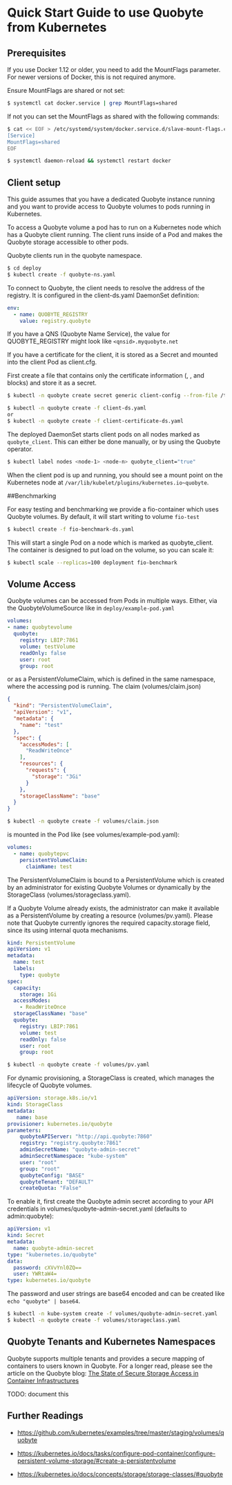 # Quick Start Guide to use Quobyte from Kubernetes

## Prerequisites
If you use Docker 1.12 or older, you need to  add the MountFlags parameter.
For newer versions of Docker, this is not required anymore.

Ensure MountFlags are shared or not set:
```bash
$ systemctl cat docker.service | grep MountFlags=shared
```

If not you can set the MountFlags as shared with the following commands:
```bash
$ cat << EOF > /etc/systemd/system/docker.service.d/slave-mount-flags.conf
[Service]
MountFlags=shared
EOF

$ systemctl daemon-reload && systemctl restart docker
```

## Client setup
This guide assumes that you have a dedicated Quobyte instance running and you
want to provide access to Quobyte volumes to pods running in Kubernetes.

To access a Quobyte volume a pod has to run on a Kubernetes node which has a
Quobyte client running. The client runs inside of a Pod and makes the Quobyte
storage accessible to other pods.

Quobyte clients run in the quobyte namespace.
```bash
$ cd deploy
$ kubectl create -f quobyte-ns.yaml
```

To connect to Quobyte, the client needs to resolve the address of the registry.
It is configured in the client-ds.yaml DaemonSet definition:
```yaml
env:
  - name: QUOBYTE_REGISTRY
    value: registry.quobyte
```
If you have a QNS (Quobyte Name Service), the value for QUOBYTE_REGISTRY might
look like `<qnsid>.myquobyte.net`

If you have a certificate for the client, it is stored as a Secret and
mounted into the client Pod as client.cfg.

First create a file that contains only the certificate information
(<ca>, <cert>, and <key> blocks) and store it as a secret.
```bash
$ kubectl -n quobyte create secret generic client-config --from-file /tmp/client.cfg
```

```bash
$ kubectl -n quobyte create -f client-ds.yaml
or
$ kubectl -n quobyte create -f client-certificate-ds.yaml
```

The deployed DaemonSet starts client pods on all nodes marked as `quobyte_client`.
This can either be done manually, or by using the Quobyte operator.

```bash
$ kubectl label nodes <node-1> <node-n> quobyte_client="true"
```

When the client pod is up and running, you should see a mount point on the Kubernetes node
at `/var/lib/kubelet/plugins/kubernetes.io~quobyte`.

##Benchmarking

For easy testing and benchmarking we provide a fio-container which uses
Quobyte volumes. By default, it will start writing to volume `fio-test`

```bash
$ kubectl create -f fio-benchmark-ds.yaml
```
This will start a single Pod on a node which is marked as quobyte_client.
The container is designed to put load on the volume, so you can scale it:

```bash
$ kubectl scale --replicas=100 deployment fio-benchmark
```

## Volume Access

Quobyte volumes can be accessed from Pods in multiple ways. Either, via
the QuobyteVolumeSource like in `deploy/example-pod.yaml`

```yaml
volumes:
- name: quobytevolume
  quobyte:
    registry: LBIP:7861
    volume: testVolume
    readOnly: false
    user: root
    group: root
```

or as a PersistentVolumeClaim, which is defined in the same namespace, where
the accessing pod is running. The claim (volumes/claim.json)

```json
{
  "kind": "PersistentVolumeClaim",
  "apiVersion": "v1",
  "metadata": {
    "name": "test"
  },
  "spec": {
    "accessModes": [
      "ReadWriteOnce"
    ],
    "resources": {
      "requests": {
        "storage": "3Gi"
      }
    },
    "storageClassName": "base"
  }
}
```

```bash
$ kubectl -n quobyte create -f volumes/claim.json
```

is mounted in the Pod like (see volumes/example-pod.yaml):

```yaml
volumes:
  - name: quobytepvc
    persistentVolumeClaim:
      claimName: test
```

The PersistentVolumeClaim is bound to a PersistentVolume which is created by an
administrator for existing Quobyte Volumes or dynamically by the StorageClass
(volumes/storageclass.yaml).

If a Quobyte Volume already exists, the administrator can make it available
as a PersistentVolume by creating a resource (volumes/pv.yaml).
Please note that Quobyte currently ignores the required capacity.storage field,
since its using internal quota mechanisms.

```yaml
kind: PersistentVolume
apiVersion: v1
metadata:
  name: test
  labels:
    type: quobyte
spec:
  capacity:
    storage: 1Gi
  accessModes:
    - ReadWriteOnce
  storageClassName: "base"
  quobyte:
    registry: LBIP:7861
    volume: test
    readOnly: false
    user: root
    group: root
```

```bash
$ kubectl -n quobyte create -f volumes/pv.yaml
```

For dynamic provisioning, a StorageClass is created, which manages the
lifecycle of Quobyte volumes.

```yaml
apiVersion: storage.k8s.io/v1
kind: StorageClass
metadata:
   name: base
provisioner: kubernetes.io/quobyte
parameters:
    quobyteAPIServer: "http://api.quobyte:7860"
    registry: "registry.quobyte:7861"
    adminSecretName: "quobyte-admin-secret"
    adminSecretNamespace: "kube-system"
    user: "root"
    group: "root"
    quobyteConfig: "BASE"
    quobyteTenant: "DEFAULT"
    createQuota: "False"
```

To enable it, first create the Quobyte admin secret according to your API
credentials in volumes/quobyte-admin-secret.yaml (defaults to admin:quobyte):
```yaml
apiVersion: v1
kind: Secret
metadata:
  name: quobyte-admin-secret
type: "kubernetes.io/quobyte"
data:
  password: cXVvYnl0ZQ==
  user: YWRtaW4=
type: kubernetes.io/quobyte
```

The password and user strings are base64 encoded and can be created like
`echo "quobyte" | base64`.

```bash
$ kubectl -n kube-system create -f volumes/quobyte-admin-secret.yaml
$ kubectl -n quobyte create -f volumes/storageclass.yaml
```

## Quobyte Tenants and Kubernetes Namespaces

Quobyte supports multiple tenants and provides a secure mapping of containers to
 users known in Quobyte.
For a longer read, please see the article on the Quobyte blog:
[The State of Secure Storage Access in Container Infrastructures](https://www.quobyte.com/blog/2017/03/17/the-state-of-secure-storage-access-in-container-infrastructures/)

TODO: document this


## Further Readings

- https://github.com/kubernetes/examples/tree/master/staging/volumes/quobyte

- https://kubernetes.io/docs/tasks/configure-pod-container/configure-persistent-volume-storage/#create-a-persistentvolume

- https://kubernetes.io/docs/concepts/storage/storage-classes/#quobyte
